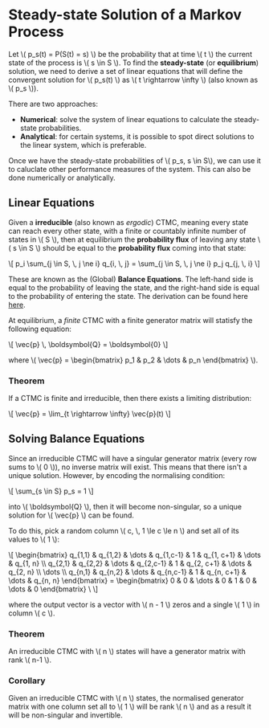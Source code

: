 # Steady-state Solution of a Markov Process

Let \\( p_s(t) = P(S(t) = s) \\) be the probability that at time \\( t \\) the current state of the process is \\( s \\in S \\). To find the **steady-state** (or **equilibrium**) solution, we need to derive a set of linear equations that will define the convergent solution for \\( p_s(t) \\) as \\( t \\rightarrow \\infty \\) (also known as \\( p_s \\)).

There are two approaches:

- **Numerical**: solve the system of linear equations to calculate the steady-state probabilities.
- **Analytical**: for certain systems, it is possible to spot direct solutions to the linear system, which is preferable.

Once we have the steady-state probabilities of \\( p_s, s \\in S\\), we can use it to caluclate other performance measures of the system. This can also be done numerically or analytically.

## Linear Equations

Given a **irreducible** (also known as _ergodic_) CTMC, meaning every state can reach every other state, with a finite or countably infinite number of states in \\( S \\), then at equilibrium the **probability flux** of leaving any state \\( s \\in S \\) should be equal to the **probability flux** coming into that state:

\\[
p_i \\sum_{j \\in S, \\, j \\ne i} q_{i, \\, j} = \\sum_{j \\in S, \\, j \\ne i} p_j q_{j, \\, i}
\\]

These are known as the (Global) **Balance Equations**. The left-hand side is equal to the probability of leaving the state, and the right-hand side is equal to the probability of entering the state. The derivation can be found here [here](/continuous-time-markov-chains/steady-state-solution-of-a-markov-process/derivation-of-balance-equations.html).

At equilibrium, a _finite_ CTMC with a finite generator matrix will statisfy the following equation:

\\[
\\vec{p} \\, \\boldsymbol{Q} = \\boldsymbol{0}
\\]

where \\( \\vec{p} = \\begin{bmatrix} p_1 & p_2 & \\dots & p_n \\end{bmatrix} \\).

### Theorem

If a CTMC is finite and irreducible, then there exists a limiting distribution:

\\[
\\vec{p} = \\lim_{t \\rightarrow \\infty} \\vec{p}(t)
\\]

## Solving Balance Equations

Since an irreducible CTMC will have a singular generator matrix (every row sums to \\( 0 \\)), no inverse matrix will exist. This means that there isn't a unique solution. However, by encoding the normalising condition:

\\[
\\sum_{s \\in S} p_s = 1
\\]

into \\( \\boldsymbol{Q} \\), then it will become non-singular, so a unique solution for \\( \\vec{p} \\) can be found.

To do this, pick a random column \\( c, \\, 1 \\le c \\le n \\) and set all of its values to \\( 1 \\):

\\[
\\begin{bmatrix}
q_{1,1} & q_{1,2} & \\dots & q_{1,c-1} & 1 & q_{1, c+1} & \\dots & q_{1, n} \\\\
q_{2,1} & q_{2,2} & \\dots & q_{2,c-1} & 1 & q_{2, c+1} & \\dots & q_{2, n} \\\\
\\dots \\\\
q_{n,1} & q_{n,2} & \\dots & q_{n,c-1} & 1 & q_{n, c+1} & \\dots & q_{n, n}
\\end{bmatrix} = \\begin{bmatrix}
0 & 0 & \\dots & 0 & 1 & 0 & \\dots & 0
\\end{bmatrix}
\\
\\]

where the output vector is a vector with \\( n - 1 \\) zeros and a single \\( 1 \\) in column \\( c \\).

### Theorem

An irreducible CTMC with \\( n \\) states will have a generator matrix with rank \\( n-1 \\).

### Corollary

Given an irreducible CTMC with \\( n \\) states, the normalised generator matrix with one column set all to \\( 1 \\) will be rank \\( n \\) and as a result it will be non-singular and invertible.
